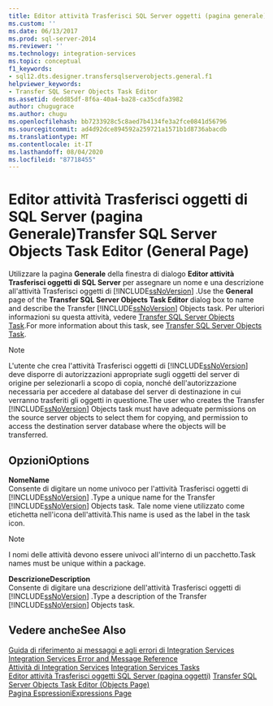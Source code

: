 ```yaml
---
title: Editor attività Trasferisci SQL Server oggetti (pagina generale) | Microsoft Docs
ms.custom: ''
ms.date: 06/13/2017
ms.prod: sql-server-2014
ms.reviewer: ''
ms.technology: integration-services
ms.topic: conceptual
f1_keywords:
- sql12.dts.designer.transfersqlserverobjects.general.f1
helpviewer_keywords:
- Transfer SQL Server Objects Task Editor
ms.assetid: dedd85df-8f6a-40a4-ba28-ca35cdfa3982
author: chugugrace
ms.author: chugu
ms.openlocfilehash: bb7233928c5c8aed7b4134fe3a2fce0841d56796
ms.sourcegitcommit: ad4d92dce894592a259721a1571b1d8736abacdb
ms.translationtype: MT
ms.contentlocale: it-IT
ms.lasthandoff: 08/04/2020
ms.locfileid: "87718455"
---
```

# <a name="transfer-sql-server-objects-task-editor-general-page"></a><span data-ttu-id="77358-102">Editor attività Trasferisci oggetti di SQL Server (pagina Generale)</span><span class="sxs-lookup"><span data-stu-id="77358-102">Transfer SQL Server Objects Task Editor (General Page)</span></span>
  <span data-ttu-id="77358-103">Utilizzare la pagina **Generale** della finestra di dialogo **Editor attività Trasferisci oggetti di SQL Server** per assegnare un nome e una descrizione all'attività Trasferisci oggetti di [!INCLUDE[ssNoVersion](../includes/ssnoversion-md.md)] .</span><span class="sxs-lookup"><span data-stu-id="77358-103">Use the **General** page of the **Transfer SQL Server Objects Task Editor** dialog box to name and describe the Transfer [!INCLUDE[ssNoVersion](../includes/ssnoversion-md.md)] Objects task.</span></span> <span data-ttu-id="77358-104">Per ulteriori informazioni su questa attività, vedere [Transfer SQL Server Objects Task](control-flow/transfer-sql-server-objects-task.md).</span><span class="sxs-lookup"><span data-stu-id="77358-104">For more information about this task, see [Transfer SQL Server Objects Task](control-flow/transfer-sql-server-objects-task.md).</span></span>  
  
> [!NOTE]  
>  <span data-ttu-id="77358-105">L'utente che crea l'attività Trasferisci oggetti di [!INCLUDE[ssNoVersion](../includes/ssnoversion-md.md)] deve disporre di autorizzazioni appropriate sugli oggetti del server di origine per selezionarli a scopo di copia, nonché dell'autorizzazione necessaria per accedere al database del server di destinazione in cui verranno trasferiti gli oggetti in questione.</span><span class="sxs-lookup"><span data-stu-id="77358-105">The user who creates the Transfer [!INCLUDE[ssNoVersion](../includes/ssnoversion-md.md)] Objects task must have adequate permissions on the source server objects to select them for copying, and permission to access the destination server database where the objects will be transferred.</span></span>  
  
## <a name="options"></a><span data-ttu-id="77358-106">Opzioni</span><span class="sxs-lookup"><span data-stu-id="77358-106">Options</span></span>  
 <span data-ttu-id="77358-107">**Nome**</span><span class="sxs-lookup"><span data-stu-id="77358-107">**Name**</span></span>  
 <span data-ttu-id="77358-108">Consente di digitare un nome univoco per l'attività Trasferisci oggetti di [!INCLUDE[ssNoVersion](../includes/ssnoversion-md.md)] .</span><span class="sxs-lookup"><span data-stu-id="77358-108">Type a unique name for the Transfer [!INCLUDE[ssNoVersion](../includes/ssnoversion-md.md)] Objects task.</span></span> <span data-ttu-id="77358-109">Tale nome viene utilizzato come etichetta nell'icona dell'attività.</span><span class="sxs-lookup"><span data-stu-id="77358-109">This name is used as the label in the task icon.</span></span>  
  
> [!NOTE]  
>  <span data-ttu-id="77358-110">I nomi delle attività devono essere univoci all'interno di un pacchetto.</span><span class="sxs-lookup"><span data-stu-id="77358-110">Task names must be unique within a package.</span></span>  
  
 <span data-ttu-id="77358-111">**Descrizione**</span><span class="sxs-lookup"><span data-stu-id="77358-111">**Description**</span></span>  
 <span data-ttu-id="77358-112">Consente di digitare una descrizione dell'attività Trasferisci oggetti di [!INCLUDE[ssNoVersion](../includes/ssnoversion-md.md)] .</span><span class="sxs-lookup"><span data-stu-id="77358-112">Type a description of the Transfer [!INCLUDE[ssNoVersion](../includes/ssnoversion-md.md)] Objects task.</span></span>  
  
## <a name="see-also"></a><span data-ttu-id="77358-113">Vedere anche</span><span class="sxs-lookup"><span data-stu-id="77358-113">See Also</span></span>  
 <span data-ttu-id="77358-114">[Guida di riferimento ai messaggi e agli errori di Integration Services](../../2014/integration-services/integration-services-error-and-message-reference.md) </span><span class="sxs-lookup"><span data-stu-id="77358-114">[Integration Services Error and Message Reference](../../2014/integration-services/integration-services-error-and-message-reference.md) </span></span>  
 <span data-ttu-id="77358-115">[Attività di Integration Services](control-flow/integration-services-tasks.md) </span><span class="sxs-lookup"><span data-stu-id="77358-115">[Integration Services Tasks](control-flow/integration-services-tasks.md) </span></span>  
 <span data-ttu-id="77358-116">[Editor attività Trasferisci oggetti SQL Server &#40;pagina oggetti&#41;](../../2014/integration-services/transfer-sql-server-objects-task-editor-objects-page.md) </span><span class="sxs-lookup"><span data-stu-id="77358-116">[Transfer SQL Server Objects Task Editor &#40;Objects Page&#41;](../../2014/integration-services/transfer-sql-server-objects-task-editor-objects-page.md) </span></span>  
 [<span data-ttu-id="77358-117">Pagina Espressioni</span><span class="sxs-lookup"><span data-stu-id="77358-117">Expressions Page</span></span>](expressions/expressions-page.md)  
  
  
